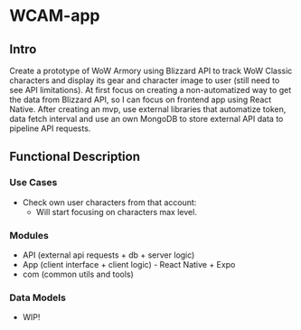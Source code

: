 # WCAM-app
 
## Intro

Create a prototype of WoW Armory using Blizzard API to track WoW Classic characters and display its gear and character image to user (still need to see API limitations).
At first focus on creating a non-automatized way to get the data from Blizzard API, so I can focus on frontend app using React Native. After creating an mvp, use external libraries that automatize token, data fetch interval and use an own MongoDB to store external API data to pipeline API requests.

## Functional Description

### Use Cases

- Check own user characters from that account:
    - Will start focusing on characters max level.

### Modules
- API (external api requests + db + server logic)
- App (client interface + client logic) - React Native + Expo
- com (common utils and tools)

### Data Models
- WIP!